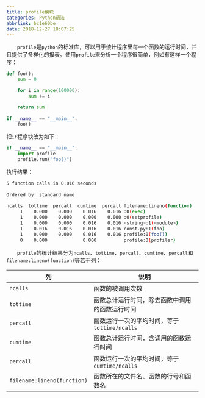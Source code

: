```yaml
---
title: profile模块
categories: Python语法
abbrlink: bc1e60be
date: 2018-12-27 18:07:25
---
```

&emsp;&emsp;`profile`是`python`的标准库，可以用于统计程序里每一个函数的运行时间，并且提供了多样化的报表。使用`profile`来分析一个程序很简单，例如有这样一个程序：<!--more-->

``` python
def foo():
    sum = 0

    for i in range(100000):
        sum += i

    return sum
​
if __name__ == "__main__":
    foo()
```

把`if`程序块改为如下：

``` python
if __name__ == "__main__":
    import profile
    profile.run("foo()")
```

执行结果：

``` bash
5 function calls in 0.016 seconds
​
Ordered by: standard name
​
ncalls  tottime  percall  cumtime  percall filename:lineno(function)
     1    0.000    0.000    0.016    0.016 :0(exec)
     1    0.000    0.000    0.000    0.000 :0(setprofile)
     1    0.000    0.000    0.016    0.016 <string>:1(<module>)
     1    0.016    0.016    0.016    0.016 const.py:1(foo)
     1    0.000    0.000    0.016    0.016 profile:0(foo())
     0    0.000             0.000          profile:0(profiler)
```

&emsp;&emsp;`profile`的统计结果分为`ncalls`、`tottime`、`percall`、`cumtime`、`percall`和`filename:lineno(function)`等若干列：

列                          | 说明
----------------------------|----
`ncalls`                    | 函数的被调用次数
`tottime`                   | 函数总计运行时间，除去函数中调用的函数运行时间
`percall`                   | 函数运行一次的平均时间，等于`tottime/ncalls`
`cumtime`                   | 函数总计运行时间，含调用的函数运行时间
`percall`                   | 函数运行一次的平均时间，等于`cumtime/ncalls`
`filename:lineno(function)` | 函数所在的文件名、函数的行号和函数名